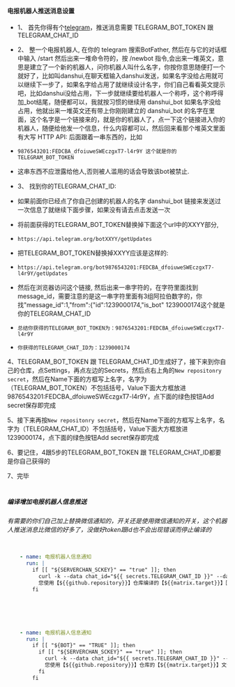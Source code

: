 #### 电报机器人推送消息设置

- 1、 首先你得有个[telegram](https://telegram.org/)，推送消息需要 TELEGRAM_BOT_TOKEN 跟 TELEGRAM_CHAT_ID

- 2、 整一个电报机器人, 在你的 telegram 搜索BotFather, 然后在与它的对话框中输入 /start 然后出来一堆命令符的，按 /newbot 指令,会出来一堆英文，意思是建立了一个新的机器人，问你机器人叫什么名字，你按你意思随便打一个就好了，比如叫danshui,在聊天框输入danshui发送，如果名字没给占用就可以继续下一步了，如果名字给占用了就继续设计名字，你们自己看看英文提示吧，比如danshui没给占用，下一步就继续要给机器人一个称呼，这个称呼得加_bot结尾，随便都可以，我就按习惯的继续用 danshui_bot 如果名字没给占用，他就出来一堆英文还有带上你刚刚建立的 danshui_bot 的名字在里面，这个名字是一个链接来的，就是你的机器人了，点一下这个链接进入你的机器人，随便给他发一个信息，什么内容都可以，然后回来看那个堆英文里面有大写 HTTP API: 后面跟着一串东西的，比如 
-     9876543201:FEDCBA_dfoiuweSWEczgxT7-l4r9Y 这个就是你的TELEGRAM_BOT_TOKEN

- 这串东西不应泄露给他人,否则被人滥用的话会导致该bot被禁止.

- 3、 找到你的TELEGRAM_CHAT_ID:

-  如果前面你已经点了你自己创建的机器人的名字 danshui_bot 链接来发送过一次信息了就继续下面步骤，如果没有请去点击发送一次

-  将前面获得的TELEGRAM_BOT_TOKEN替换掉下面这个url中的XXYY部分,
-     https://api.telegram.org/botXXYY/getUpdates

- 把TELEGRAM_BOT_TOKEN替换掉XXYY应该是这样的:   
-     https://api.telegram.org/bot9876543201:FEDCBA_dfoiuweSWEczgxT7-l4r9Y/getUpdates   
- 然后在浏览器访问这个链接, 然后出来一串字符的，在字符里面找到message_id，需要注意的是这一串字符里面有3组阿拉伯数字的，你找"message_id":1,"from":{"id":1239000174,"is_bot" 1239000174这个就是你的TELEGRAM_CHAT_ID

-     总结你获得的TELEGRAM_BOT_TOKEN为：9876543201:FEDCBA_dfoiuweSWEczgxT7-l4r9Y

-     你获得的TELEGRAM_CHAT_ID为：1239000174

4、TELEGRAM_BOT_TOKEN 跟 TELEGRAM_CHAT_ID生成好了，接下来到你自己的仓库，点Settings，再点左边的Secrets，然后点右上角的`New repositonry secret`，然后在Name下面的方框写上名字，名字为（TELEGRAM_BOT_TOKEN）不包括括号，Value下面大方框放进9876543201:FEDCBA_dfoiuweSWEczgxT7-l4r9Y，点下面的绿色按钮Add secret保存即完成

5、接下来再按`New repositonry secret`，然后在Name下面的方框写上名字，名字为（TELEGRAM_CHAT_ID）不包括括号，Value下面大方框放进1239000174，点下面的绿色按钮Add secret保存即完成

6、要记住，4跟5步的TELEGRAM_BOT_TOKEN 跟 TELEGRAM_CHAT_ID都要是你自己获得的

7、完毕



#
#
#
#
#
##### 编译增加电报机器人信息推送
###### 有需要的你们自己加上替换微信通知的，开关还是使用微信通知的开关，这个机器人推送消息比微信的好多了，没做好token跟id也不会出现错误而停止编译的

```yaml

    - name: 电报机器人信息通知
      run: |
        if [[ "${SERVERCHAN_SCKEY}" == "true" ]]; then
          curl -k --data chat_id="${{ secrets.TELEGRAM_CHAT_ID }}" --data "text=🎉 主人：
          您使用【${{github.repository}}】仓库编译的【${{matrix.target}}】固件正在努力耕耘中,请耐心等待...... 😋" "https://api.telegram.org/bot${{ secrets.TELEGRAM_BOT_TOKEN }}/sendMessage"
        fi






    - name: 电报机器人信息通知
      run: |
        if [[ "${BOT}" == "TRUE" ]]; then
          if [[ "${SERVERCHAN_SCKEY}" == "true" ]]; then
            curl -k --data chat_id="${{ secrets.TELEGRAM_CHAT_ID }}" --data "text=我亲爱的✨主人✨：
            您使用【${{github.repository}}】仓库的【${{matrix.target}}】文件夹编译的[${{ env.NAME2 }}-${{ env.NAME1 }}]固件顺利编译完成了！💐" "https://api.telegram.org/bot${{ secrets.TELEGRAM_BOT_TOKEN }}/sendMessage"
          fi
        fi

```
